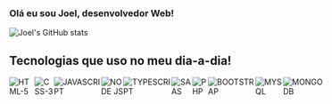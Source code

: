 ### Olá eu sou Joel, desenvolvedor Web! 

![Joel's GitHub stats](https://github-readme-stats.vercel.app/api?username=joelslayer&show_icons=true&theme=radical)

## Tecnologias que uso no meu dia-a-dia!
<div style="display:flex">
    <img alt='HTML-5' src='https://img.shields.io/badge/HTML5-E34F26?style=for-the-badge&logo=html5&logoColor=white'>
    <img alt='CSS-3' src='https://img.shields.io/badge/CSS3-1572B6?style=for-the-badge&logo=css3&logoColor=white'>
    <img alt='JAVASCRIPT' src='https://img.shields.io/badge/JavaScript-F7DF1E?style=for-the-badge&logo=javascript&logoColor=black'>
    <img alt='NODE JS' src='https://img.shields.io/badge/Node.js-43853D?style=for-the-badge&logo=node.js&logoColor=white'>
    <img alt='TYPESCRIPT' src='https://img.shields.io/badge/TypeScript-007ACC?style=for-the-badge&logo=typescript&logoColor=white'>
    <img alt='SAAS' src='https://img.shields.io/badge/Sass-CC6699?style=for-the-badge&logo=sass&logoColor=white'>
    <img alt='PHP' src='https://img.shields.io/badge/PHP-777BB4?style=for-the-badge&logo=php&logoColor=white'>
    <img alt='BOOTSTRAP' src='https://img.shields.io/badge/Bootstrap-563D7C?style=for-the-badge&logo=bootstrap&logoColor=white'>
    <img alt='MYSQL' src='https://img.shields.io/badge/MySQL-00000F?style=for-the-badge&logo=mysql&logoColor=white'>
    <img alt='MONGODB' src='https://img.shields.io/badge/MongoDB-4EA94B?style=for-the-badge&logo=mongodb&logoColor=white'>    
</div>
